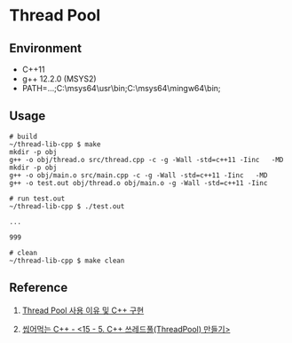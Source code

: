 # Thread Pool

## Environment

* C++11
* g++ 12.2.0 (MSYS2)
* PATH=...;C:\msys64\usr\bin;C:\msys64\mingw64\bin;

## Usage

```shell script
# build
~/thread-lib-cpp $ make
mkdir -p obj
g++ -o obj/thread.o src/thread.cpp -c -g -Wall -std=c++11 -Iinc   -MD
mkdir -p obj
g++ -o obj/main.o src/main.cpp -c -g -Wall -std=c++11 -Iinc   -MD
g++ -o test.out obj/thread.o obj/main.o -g -Wall -std=c++11 -Iinc

# run test.out
~/thread-lib-cpp $ ./test.out

...

999

# clean
~/thread-lib-cpp $ make clean
```

## Reference

1. [Thread Pool 사용 이유 및 C++ 구현](https://devbin.kr/posts/thread-pool-%EC%82%AC%EC%9A%A9-%EC%9D%B4%EC%9C%A0-%EB%B0%8F-c++-%EA%B5%AC%ED%98%84/)

2. [씹어먹는 C++ - <15 - 5. C++ 쓰레드풀(ThreadPool) 만들기>](https://modoocode.com/285)
